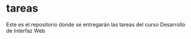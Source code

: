 # tareas
Este es el repositorio donde se entregarán las tareas del curso Desarrollo de Interfaz Web
